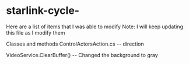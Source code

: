 # starlink-cycle-
Here are a list of items that I was able to modify
Note: I will keep updating this file as I modify them

Classes and methods
ControlActorsAction.cs
    -- direction

VideoService.ClearBuffer()
    -- Changed the background to gray